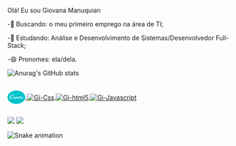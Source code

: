 Olá! Eu sou Giovana Manuquian

-🔎 Buscando: o meu primeiro emprego na área de TI;


-📕 Estudando: Análise e Desenvolvimento de Sistemas/Desenvolvedor Full-Stack;


-😄 Pronomes: ela/dela.

![Anurag's GitHub stats](https://github-readme-stats.vercel.app/api?username=anuraghazra&theme=dark&show_icons=true)

<!-- ![Giovana-Manuquian's GitHub stats](https://github-readme-stats.vercel.app/api?username=Giovana-Manuquian&theme=dark&show_icons=true) -->

<div align="center">
  <a href="https://github.com/Giovana-Manuquian">
 </div>

  <div style="display: inline_block"><br>
  <img align="center" alt="Gi-Canva" height="30" width="40" src="https://raw.githubusercontent.com/devicons/devicon/master/icons/canva/canva-original.svg" />
  <img align="center" alt="Gi-Css" height="30" width="40" src="https://cdn.jsdelivr.net/gh/devicons/devicon/icons/css3/css3-original.svg" />
  <img align="center" alt="Gi-html5" height="30" width="40" src="https://cdn.jsdelivr.net/gh/devicons/devicon/icons/html5/html5-original.svg" />
  <img align="center" alt="Gi-Javascript" height="30" width="40" src="https://cdn.jsdelivr.net/gh/devicons/devicon/icons/javascript/javascript-original.svg" />
  </div>
  
  ##
  
  <div> 
  <a href = "mailto:gmanuquian@gmail.com"><img src=https://img.shields.io/badge/Gmail-D14836?style=for-the-badge&logo=gmail&logoColor=white target="_blank"></a>
  <a href="https://www.linkedin.com/in/giovana-manuquian-a4829a188/" target="_blank"><img src="https://img.shields.io/badge/-LinkedIn-%230077B5?style=for-the-badge&logo=linkedin&logoColor=white" target="_blank"></a> 
  
  
  ![Snake animation](https://github.com/Giovana-Manuquian/Giovana-Manuquian/blob/output/github-contribution-grid-snake.svg)
 
  </div>
